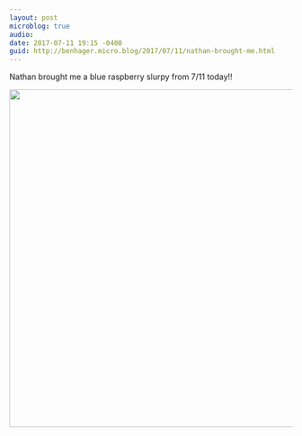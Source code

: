 ```yaml
---
layout: post
microblog: true
audio: 
date: 2017-07-11 19:15 -0400
guid: http://benhager.micro.blog/2017/07/11/nathan-brought-me.html
---
```

Nathan brought me a blue raspberry slurpy from 7/11 today!!

<img src="http://hager.blog/uploads/2017/6257596a0b.jpg" width="600" height="600" />
